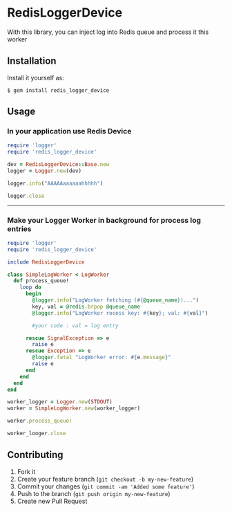 # RedisLoggerDevice

With this library, you can inject log into Redis queue and process it this worker

## Installation

Install it yourself as:

    $ gem install redis_logger_device

## Usage

### In your application use Redis Device

``` ruby
require 'logger'
require 'redis_logger_device'

dev = RedisLoggerDevice::Base.new
logger = Logger.new(dev)

logger.info("AAAAAaaaaaahhhhh")

logger.close
```

---

### Make your Logger Worker in background for process log entries

``` ruby
require 'logger'
require 'redis_logger_device'

include RedisLoggerDevice

class SimpleLogWorker < LogWorker
  def process_queue!
    loop do
      begin
        @logger.info("LogWorker fetching (#{@queue_name})...")
        key, val = @redis.brpop @queue_name
        @logger.info("LogWorker rocess key: #{key}; val: #{val}")

        #your code : val = log entry

      rescue SignalException => e
        raise e
      rescue Exception => e
        @logger.fatal "LogWorker error: #{e.message}"
        raise e
      end
    end
  end
end

worker_logger = Logger.new(STDOUT)
worker = SimpleLogWorker.new(worker_logger)

worker.process_queue!

worker_looger.close
```

## Contributing

1. Fork it
2. Create your feature branch (`git checkout -b my-new-feature`)
3. Commit your changes (`git commit -am 'Added some feature'`)
4. Push to the branch (`git push origin my-new-feature`)
5. Create new Pull Request
